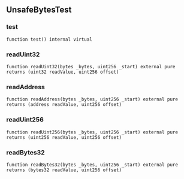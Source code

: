 ## UnsafeBytesTest

### test

```solidity
function test() internal virtual
```

### readUint32

```solidity
function readUint32(bytes _bytes, uint256 _start) external pure returns (uint32 readValue, uint256 offset)
```

### readAddress

```solidity
function readAddress(bytes _bytes, uint256 _start) external pure returns (address readValue, uint256 offset)
```

### readUint256

```solidity
function readUint256(bytes _bytes, uint256 _start) external pure returns (uint256 readValue, uint256 offset)
```

### readBytes32

```solidity
function readBytes32(bytes _bytes, uint256 _start) external pure returns (bytes32 readValue, uint256 offset)
```


